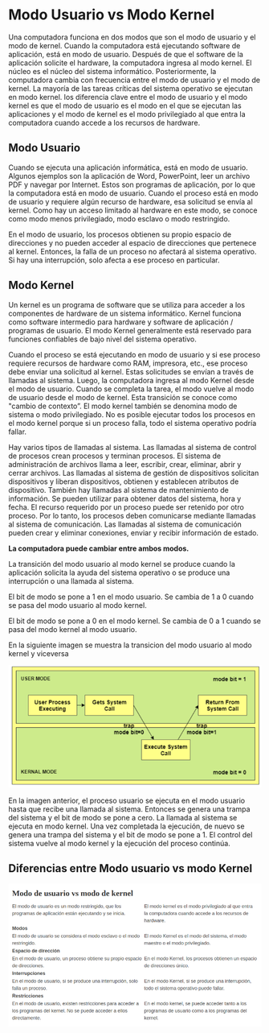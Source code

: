 # Modo Usuario vs Modo Kernel

Una computadora funciona en dos modos que son el modo de usuario y el modo de kernel. Cuando la computadora está ejecutando software de aplicación, está en modo de usuario. Después de que el software de la aplicación solicite el hardware, la computadora ingresa al modo kernel. El núcleo es el núcleo del sistema informático. Posteriormente, la computadora cambia con frecuencia entre el modo de usuario y el modo de kernel. La mayoría de las tareas críticas del sistema operativo se ejecutan en modo kernel. los diferencia clave entre el modo de usuario y el modo kernel es que el modo de usuario es el modo en el que se ejecutan las aplicaciones y el modo de kernel es el modo privilegiado al que entra la computadora cuando accede a los recursos de hardware.

## Modo Usuario

Cuando se ejecuta una aplicación informática, está en modo de usuario. Algunos ejemplos son la aplicación de Word, PowerPoint, leer un archivo PDF y navegar por Internet. Estos son programas de aplicación, por lo que la computadora está en modo de usuario. Cuando el proceso está en modo de usuario y requiere algún recurso de hardware, esa solicitud se envía al kernel. Como hay un acceso limitado al hardware en este modo, se conoce como modo menos privilegiado, modo esclavo o modo restringido.

En el modo de usuario, los procesos obtienen su propio espacio de direcciones y no pueden acceder al espacio de direcciones que pertenece al kernel. Entonces, la falla de un proceso no afectará al sistema operativo. Si hay una interrupción, solo afecta a ese proceso en particular.

## Modo Kernel

Un kernel es un programa de software que se utiliza para acceder a los componentes de hardware de un sistema informático. Kernel funciona como software intermedio para hardware y software de aplicación / programas de usuario. El modo Kernel generalmente está reservado para funciones confiables de bajo nivel del sistema operativo.


Cuando el proceso se está ejecutando en modo de usuario y si ese proceso requiere recursos de hardware como RAM, impresora, etc., ese proceso debe enviar una solicitud al kernel. Estas solicitudes se envían a través de llamadas al sistema. Luego, la computadora ingresa al modo Kernel desde el modo de usuario. Cuando se completa la tarea, el modo vuelve al modo de usuario desde el modo de kernel. Esta transición se conoce como "cambio de contexto”. El modo kernel también se denomina modo de sistema o modo privilegiado. No es posible ejecutar todos los procesos en el modo kernel porque si un proceso falla, todo el sistema operativo podría fallar.

Hay varios tipos de llamadas al sistema. Las llamadas al sistema de control de procesos crean procesos y terminan procesos. El sistema de administración de archivos llama a leer, escribir, crear, eliminar, abrir y cerrar archivos. Las llamadas al sistema de gestión de dispositivos solicitan dispositivos y liberan dispositivos, obtienen y establecen atributos de dispositivo. También hay llamadas al sistema de mantenimiento de información. Se pueden utilizar para obtener datos del sistema, hora y fecha. El recurso requerido por un proceso puede ser retenido por otro proceso. Por lo tanto, los procesos deben comunicarse mediante llamadas al sistema de comunicación. Las llamadas al sistema de comunicación pueden crear y eliminar conexiones, enviar y recibir información de estado.

__La computadora puede cambiar entre ambos modos.__

La transición del modo usuario al modo kernel se produce cuando la aplicación solicita la ayuda del sistema operativo o se produce una interrupción o una llamada al sistema.

El bit de modo se pone a 1 en el modo usuario. Se cambia de 1 a 0 cuando se pasa del modo usuario al modo kernel.

El bit de modo se pone a 0 en el modo kernel. Se cambia de 0 a 1 cuando se pasa del modo kernel al modo usuario.

En la siguiente imagen se muestra la transicion del modo usuario al modo kernel y viceversa

![img](./img/User%20Mode%20vs%20Kernel%20Mode.png "tipos de kernel")

En la imagen anterior, el proceso usuario se ejecuta en el modo usuario hasta que recibe una llamada al sistema. Entonces se genera una trampa del sistema y el bit de modo se pone a cero. La llamada al sistema se ejecuta en modo kernel. Una vez completada la ejecución, de nuevo se genera una trampa del sistema y el bit de modo se pone a 1. El control del sistema vuelve al modo kernel y la ejecución del proceso continúa.

## Diferencias entre Modo usuario vs modo Kernel

![img1](./img/kernel-user.png "tipos de kernel")

